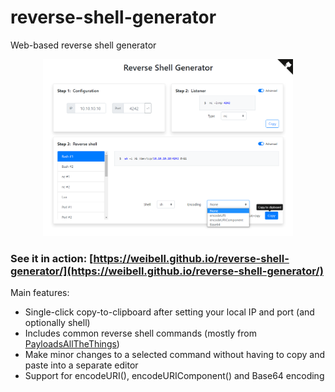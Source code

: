 # reverse-shell-generator
Web-based reverse shell generator

<div align="center">
    <a href="https://weibell.github.io/reverse-shell-generator/" target="_blank">
        <img src="docs/screenshot.png?raw=true" width="400" alt="Screenshot" />
    </a>
</div>

### See it in action: [https://weibell.github.io/reverse-shell-generator/](https://weibell.github.io/reverse-shell-generator/)


Main features:

* Single-click copy-to-clipboard after setting your local IP and port (and optionally shell)
* Includes common reverse shell commands (mostly from [PayloadsAllTheThings](https://github.com/swisskyrepo/PayloadsAllTheThings/blob/master/Methodology%20and%20Resources/Reverse%20Shell%20Cheatsheet.md))
* Make minor changes to a selected command without having to copy and paste into a separate editor
* Support for encodeURI(), encodeURIComponent() and Base64 encoding